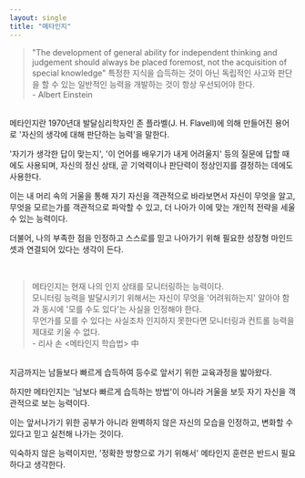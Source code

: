 ```yaml
---
layout: single
title: "메타인지"
---
```


> "The development of general ability for independent thinking and judgement should always be placed foremost, not the acquisition of special knowledge"
특정한 지식을 습득하는 것이 아닌 독립적인 사고와 판단을 할 수 있는 일반적인 능력을 개발하는 것이 항상 우선되어야 한다.
<br>- Albert Einstein


<br>
메타인지란 1970년대 발달심리학자인 존 플라벨(J. H. Flavell)에 의해 만들어진 용어로 '자신의 생각에 대해 판단하는 능력'을 말한다. 

'자기가 생각한 답이 맞는지', '이 언어를 배우기가 내게 어려울지' 등의 질문에 답할 때에도 사용되며, 자신의 정신 상태, 곧 기억력이나 판단력이 정상인지를 결정하는 데에도 사용한다. 

이는 내 머리 속의 거울을 통해 자기 자신을 객관적으로 바라보면서 자신이 무엇을 알고, 무엇을 모르는가를 객관적으로 파악할 수 있고, 더 나아가 이에 맞는 개인적 전략을 세울 수 있는 능력이다. 

더불어, 나의 부족한 점을 인정하고 스스로를 믿고 나아가기 위해 필요한 성장형 마인드셋과 연결되어 있다는 생각이 든다.

<br>

> 메타인지는 현재 나의 인지 상태를 모니터링하는 능력이다.
<br>모니터링 능력을 발달시키기 위해서는 자신이 무엇을 '어려워하는지' 알아야 함과 동시에 '모를 수도 있다'는 사실을 인정해야 한다.
<br>무언가를 모를 수 있다는 사실조차 인지하지 못한다면 모니터링과 컨트롤 능력을 제대로 키울 수 없다.
<br> - 리사 손 <메타인지 학습법> 中

<br>
지금까지는 남들보다 빠르게 습득하여 등수로 앞서기 위한 교육과정을 밟아왔다. 

하지만 메타인지는 '남보다 빠르게 습득하는 방법'이 아니라 거울을 보듯 자기 자신을 객관적으로 보는 능력이다. 

이는 앞서나가기 위한 공부가 아니라 완벽하지 않은 자신의 모습을 인정하고, 변화할 수 있다고 믿고 실천해 나가는 것이다. 

익숙하지 않은 능력이지만, '정확한 방향으로 가기 위해서' 메타인지 훈련은 반드시 필요하다고 생각한다.
